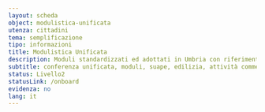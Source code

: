 ```yaml
---
layout: scheda
object: modulistica-unificata
utenza: cittadini
tema: semplificazione
tipo: informazioni
title: Modulistica Unificata
description: Moduli standardizzati ed adottati in Umbria con riferimento all’edilizia, commercio e assimilati per la presentazione di istanze, segnalazioni o comunicazioni
subtitle: conferenza unificata, moduli, suape, edilizia, attività commerciali e assimilate
status: Livello2
statusLink: /onboard
evidenza: no
lang: it
---
```

